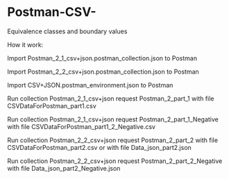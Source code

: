 # Postman-CSV-
Equivalence classes and boundary values

How it work:

Import Postman_2_1_csv+json.postman_collection.json to Postman

Import Postman_2_2_csv+json.postman_collection.json to Postman

Import  CSV+JSON.postman_environment.json to Postman

Run collection Postman_2_1_csv+json request Postman_2_part_1 with file CSVDataForPostman_part1.csv

Run collection Postman_2_1_csv+json request Postman_2_part_1_Negative with file CSVDataForPostman_part1_2_Negative.csv

Run collection Postman_2_2_csv+json request Postman_2_part_2 with file CSVDataForPostman_part2.csv or with file Data_json_part2.json

Run collection Postman_2_2_csv+json request Postman_2_part_2_Negative with file Data_json_part2_Negative.json

